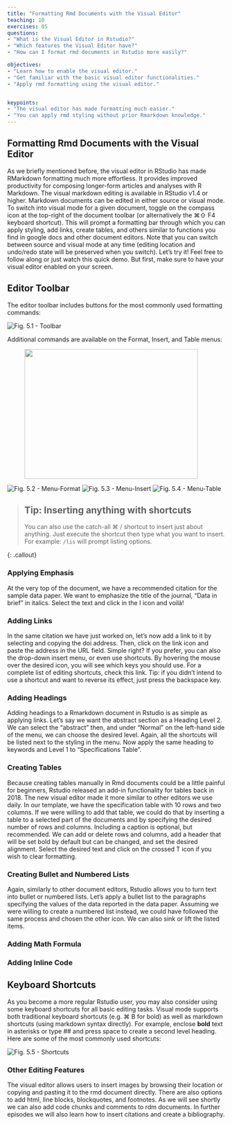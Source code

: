 ```yaml
---
title: "Formatting Rmd Documents with the Visual Editor"
teaching: 10
exercises: 05
questions:
- "What is the Visual Editor in Rstudio?"
- "Which features the Visual Editor have?"
- "How can I format rmd documents in Rstudio more easily?"

objectives:
- "Learn how to enable the visual editor."
- "Get familiar with the basic visual editor functionalities."
- "Apply rmd formatting using the visual editor."


keypoints:
- "The visual editor has made formatting much easier."
- "You can apply rmd styling without prior Rmarkdown knowledge."
---
```


## Formatting Rmd Documents with the Visual Editor

As we briefly mentioned before, the visual editor in RStudio has made RMarkdown formatting much more effortless. It provides improved productivity for composing longer-form articles and analyses with R Markdown. The visual markdown editing is available in RStudio v1.4 or higher. Markdown documents can be edited in either source or visual mode. To switch into visual mode for a given document, toggle on the compass  icon at the top-right of the document toolbar (or alternatively the ⌘⇧ F4 keyboard shortcut). This will prompt a formatting bar through which you can apply styling, add links, create tables, and others similar to functions you find in google docs and other document editors. Note that you can switch between source and visual mode at any time (editing location and undo/redo state will be preserved when you switch). Let’s try it! Feel free to follow along or just watch this quick demo. But first, make sure to have your visual editor enabled on your screen. 

## Editor Toolbar

The editor toolbar includes buttons for the most commonly used formatting commands:

![Fig. 5.1 - Toolbar](../fig/05-toolbar.png)

Additional commands are available on the Format, Insert, and Table menus:
<figure>
<img src="../fig/01-fig5.png" width = "400" height = "300">
</figure> 

![Fig. 5.2 - Menu-Format](../fig/05-menuformat.png) ![Fig. 5.3 - Menu-Insert](../fig/05-menuinsert.png) ![Fig. 5.4 - Menu-Table](../fig/05-menutable.png)  


> ## Tip: Inserting anything with shortcuts
> You can also use the catch-all ⌘ / shortcut to insert just about anything. Just execute the shortcut then type what you want to insert. For example: `/lis` will prompt listing options.
>
{: .callout}

### Applying Emphasis
At the very top of the document, we have a recommended citation for the sample data paper. We want to emphasize the title of the journal, “Data in brief” in italics. Select the text and click in the I icon and voilà!

### Adding Links
In the same citation we have just worked on, let’s now add a link to it by selecting and copying the doi address. Then, click on the link icon and paste the address in the URL field. Simple right? If you prefer, you can also the drop-down insert menu, or even use shortcuts. By hovering the mouse over the desired icon, you will see which keys you should use. For a complete list of editing shortcuts, check this link. Tip: if you didn’t intend to use a shortcut and want to reverse its effect, just press the backspace key.

### Adding Headings
Adding headings to a Rmarkdown document in Rstudio is as simple as applying links. Let’s say we want the abstract section as a Heading Level 2. We can select the “abstract” then, and under “Normal” on the left-hand side of the menu, we can choose the desired level. Again, all the shortcuts will be listed next to the styling in the menu. Now apply the same heading to keywords and Level 1 to “Specifications Table”.

### Creating Tables
Because creating tables manually in Rmd documents could be a little painful for beginners, Rstudio released an add-in functionality for tables back in 2018. The new visual editor made it more similar to other editors we use daily. In our template, we have the specification table with 10 rows and two columns. If we were willing to add that table, we could do that by inserting a table to a selected part of the documents and by specifying the desired number of rows and columns.  Including a caption is optional, but recommended. We can add or delete rows and columns, add a header that will be set bold by default but can be changed, and set the desired alignment. Select the desired text and click on the crossed T icon if you wish to clear formatting.

### Creating Bullet and Numbered Lists
Again, similarly to other document editors, Rstudio allows you to turn text into bullet or numbered lists. Let’s apply a bullet list to the paragraphs specifying the values of the data reported in the data paper. Assuming we were willing to create a numbered list instead, we could have followed the same process and chosen the other icon. We can also sink or lift the listed items.

### Adding Math Formula

### Adding Inline Code 


## Keyboard Shortcuts
As you become a more regular Rstudio user, you may also consider using some keyboard shortcuts for all basic editing tasks. Visual mode supports both traditional keyboard shortcuts (e.g. ⌘ B for bold) as well as markdown shortcuts (using markdown syntax directly). For example, enclose **bold** text in asterisks or type ## and press space to create a second level heading. Here are some of the most commonly used shortcuts:

![Fig. 5.5 - Shortcuts](../fig/05-shortcuts.png)


### Other Editing Features
The visual editor allows users to insert images by browsing their location or copying and pasting it to the rmd document directly. There are also options to add html, line blocks, blockquotes, and footnotes. As we will see shortly we can also add code chunks and comments to rdm documents. In further episodes we will also learn how to insert citations and create a bibliography.
